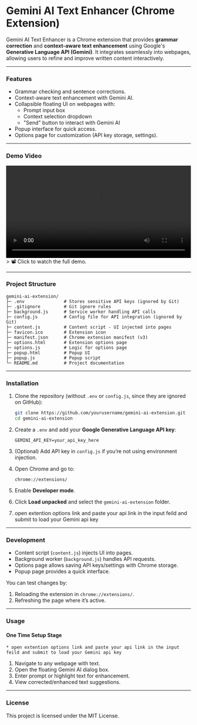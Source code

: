 # Gemini AI Text Enhancer (Chrome Extension)

Gemini AI Text Enhancer is a Chrome extension that provides **grammar correction** and **context-aware text enhancement** using Google's **Generative Language API (Gemini)**. It integrates seamlessly into webpages, allowing users to refine and improve written content interactively.

---

### Features

- Grammar checking and sentence corrections.
- Context-aware text enhancement with Gemini AI.
- Collapsible floating UI on webpages with:
  - Prompt input box
  - Context selection dropdown
  - "Send" button to interact with Gemini AI
- Popup interface for quick access.
- Options page for customization (API key storage, settings).
---

### Demo Video

<!-- [Gemini AI Text Enhancer Demo](Demo.mp4) -->
<video width="100%" controls>
  <source src="Demo.mp4" type="video/mp4">
  Your browser does not support the video tag.
</video>
> 📽️ Click to watch the full demo.

---

### Project Structure

```
gemini-ai-extension/
├─ .env               # Stores sensitive API keys (ignored by Git)
├─ .gitignore         # Git ignore rules
├─ background.js      # Service worker handling API calls
├─ config.js          # Config file for API integration (ignored by Git)
├─ content.js         # Content script - UI injected into pages
├─ favicon.ico        # Extension icon
├─ manifest.json      # Chrome extension manifest (v3)
├─ options.html       # Extension options page
├─ options.js         # Logic for options page
├─ popup.html         # Popup UI
├─ popup.js           # Popup script
└─ README.md          # Project documentation
```

---

### Installation

1. Clone the repository (without `.env` or `config.js`, since they are ignored on GitHub):
   ```bash
   git clone https://github.com/yourusername/gemini-ai-extension.git
   cd gemini-ai-extension
   ```
2. Create a `.env` and add your **Google Generative Language API key**:
   ```
   GEMINI_API_KEY=your_api_key_here
   ```
3. (Optional) Add API key in `config.js` if you’re not using environment injection.

4. Open Chrome and go to:
   ```
   chrome://extensions/
   ```
5. Enable **Developer mode**.

6. Click **Load unpacked** and select the `gemini-ai-extension` folder.

7. open extention options link and paste your api link in the input feild and submit to load your Gemini api key

---

### Development

- Content script (`content.js`) injects UI into pages.
- Background worker (`background.js`) handles API requests.
- Options page allows saving API keys/settings with Chrome storage.
- Popup page provides a quick interface.

You can test changes by:

1. Reloading the extension in `chrome://extensions/`.
2. Refreshing the page where it’s active.

---

### Usage

#### One Time Setup Stage

    * open extention options link and paste your api link in the input feild and submit to load your Gemini api key

1. Navigate to any webpage with text.
2. Open the floating Gemini AI dialog box.
3. Enter prompt or highlight text for enhancement.
4. View corrected/enhanced text suggestions.

---

### License

This project is licensed under the MIT License.
